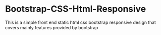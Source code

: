 # Bootstrap-CSS-Html-Responsive
This is a simple front end static html css bootstrap responsive design that covers mainly features provided by bootstrap
